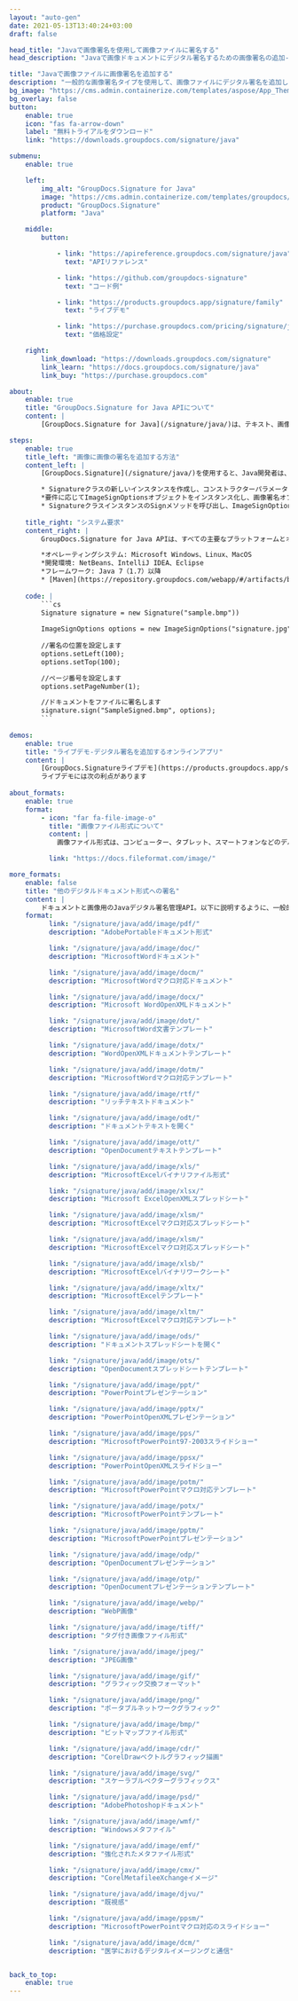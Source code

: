 ```yaml
---
layout: "auto-gen"
date: 2021-05-13T13:40:24+03:00
draft: false

head_title: "Javaで画像署名を使用して画像ファイルに署名する"
head_description: "Javaで画像ドキュメントにデジタル署名するための画像署名の追加-一般的なビジネスドキュメントや画像ファイル形式にカスタマイズされた電子署名を追加します."

title: "Javaで画像ファイルに画像署名を追加する"
description: "一般的な画像署名タイプを使用して、画像ファイルにデジタル署名を追加します。署名プロパティを操作して、カスタマイズされた画像署名を安全に追加します-ニーズに合ったドキュメント内に事前署名オプションを設定します."
bg_image: "https://cms.admin.containerize.com/templates/aspose/App_Themes/V3/images/bg/header1.png"
bg_overlay: false
button:
    enable: true
    icon: "fas fa-arrow-down"
    label: "無料トライアルをダウンロード"
    link: "https://downloads.groupdocs.com/signature/java"

submenu:
    enable: true

    left:
        img_alt: "GroupDocs.Signature for Java"
        image: "https://cms.admin.containerize.com/templates/groupdocs/images/product-logos/90x90-noborder/groupdocs-signature-java.png"
        product: "GroupDocs.Signature"
        platform: "Java"

    middle:
        button:

            - link: "https://apireference.groupdocs.com/signature/java"
              text: "APIリファレンス"

            - link: "https://github.com/groupdocs-signature"
              text: "コード例"

            - link: "https://products.groupdocs.app/signature/family"
              text: "ライブデモ"

            - link: "https://purchase.groupdocs.com/pricing/signature/java"
              text: "価格設定"

    right:
        link_download: "https://downloads.groupdocs.com/signature"
        link_learn: "https://docs.groupdocs.com/signature/java"
        link_buy: "https://purchase.groupdocs.com"

about:
    enable: true
    title: "GroupDocs.Signature for Java APIについて"
    content: |
        [GroupDocs.Signature for Java](/signature/java/)は、テキスト、画像、バーコード、スタンプ、フォームフィールド、QRコード、メタデータなどのさまざまな署名タイプを使用してデジタルドキュメントに電子署名するネイティブJavaAPIです。ユーザーは、PDF、Microsoft Word、Excelワークシート、PowerPointプレゼンテーション、Adobe Photoshop、OpenDocument、メタファイル、および画像ファイル形式内のデジタル署名を追加、更新、検証、削除、および検索でき、必要に応じて署名プロパティをカスタマイズできます。

steps:
    enable: true
    title_left: "画像に画像の署名を追加する方法"
    content_left: |
        [GroupDocs.Signature](/signature/java/)を使用すると、Java開発者は、いくつかの簡単な手順を実装することで、アプリケーション内の画像ファイルに画像署名を簡単に追加できます。

        * Signatureクラスの新しいインスタンスを作成し、コンストラクターパラメーターとしてソースドキュメントパスを渡します。
        *要件に応じてImageSignOptionsオブジェクトをインスタンス化し、画像署名オプションを指定します。
        * SignatureクラスインスタンスのSignメソッドを呼び出し、ImageSignOptionsを渡します。
        
    title_right: "システム要求"
    content_right: |
        GroupDocs.Signature for Java APIは、すべての主要なプラットフォームとオペレーティングシステムでサポートされています。以下のコードを実行する前に、システムに次の前提条件がインストールされていることを確認してください。

        *オペレーティングシステム: Microsoft Windows、Linux、MacOS
        *開発環境: NetBeans、IntelliJ IDEA、Eclipse
        *フレームワーク: Java 7（1.7）以降
        * [Maven](https://repository.groupdocs.com/webapp/#/artifacts/browse/tree/General/repo/com/groupdocs/groupdocs-signature)から最新バージョンのGroupDocs.SignatureforJavaをダウンロードします。
        
    code: |
        ```cs
        Signature signature = new Signature("sample.bmp"))
        
        ImageSignOptions options = new ImageSignOptions("signature.jpg") ;
        
        //署名の位置を設定します
        options.setLeft(100);
        options.setTop(100);

        //ページ番号を設定します
        options.setPageNumber(1);

        //ドキュメントをファイルに署名します
        signature.sign("SampleSigned.bmp", options);
        ```
        
demos:
    enable: true
    title: "ライブデモ-デジタル署名を追加するオンラインアプリ"
    content: |
        [GroupDocs.Signatureライブデモ](https://products.groupdocs.app/signature/family)サイトにアクセスして、今すぐ画像ファイルに電子署名を追加してください。  
        ライブデモには次の利点があります
        
about_formats:
    enable: true
    format:
        - icon: "far fa-file-image-o"
          title: "画像ファイル形式について"
          content: |
            画像ファイル形式は、コンピューター、タブレット、スマートフォンなどのデバイスで画像を整理して保存するための標準的な方法です。デジタル画像は、画像データをピクセルの2次元グリッドに格納します。各ピクセルは、ビット数で表された色です。画像ファイルの種類は、ベクター画像形式とラスター画像形式に分類されます。 3D画像は、3D画像の管理に使用される別の種類のベクター画像ファイル形式です。

          link: "https://docs.fileformat.com/image/"

more_formats:
    enable: false
    title: "他のデジタルドキュメント形式への署名"
    content: |
        ドキュメントと画像用のJavaデジタル署名管理API。以下に説明するように、一般的なファイル形式のいくつかに画像の署名を追加します。
    format: 
          link: "/signature/java/add/image/pdf/"
          description: "AdobePortableドキュメント形式"

          link: "/signature/java/add/image/doc/"
          description: "MicrosoftWordドキュメント"

          link: "/signature/java/add/image/docm/"
          description: "MicrosoftWordマクロ対応ドキュメント"

          link: "/signature/java/add/image/docx/"
          description: "Microsoft WordOpenXMLドキュメント"

          link: "/signature/java/add/image/dot/"
          description: "MicrosoftWord文書テンプレート"

          link: "/signature/java/add/image/dotx/"
          description: "WordOpenXMLドキュメントテンプレート"

          link: "/signature/java/add/image/dotm/"
          description: "MicrosoftWordマクロ対応テンプレート"

          link: "/signature/java/add/image/rtf/"
          description: "リッチテキストドキュメント"

          link: "/signature/java/add/image/odt/"
          description: "ドキュメントテキストを開く"

          link: "/signature/java/add/image/ott/"
          description: "OpenDocumentテキストテンプレート"

          link: "/signature/java/add/image/xls/"
          description: "MicrosoftExcelバイナリファイル形式"

          link: "/signature/java/add/image/xlsx/"
          description: "Microsoft ExcelOpenXMLスプレッドシート"

          link: "/signature/java/add/image/xlsm/"
          description: "MicrosoftExcelマクロ対応スプレッドシート"

          link: "/signature/java/add/image/xlsm/"
          description: "MicrosoftExcelマクロ対応スプレッドシート"

          link: "/signature/java/add/image/xlsb/"
          description: "MicrosoftExcelバイナリワークシート"

          link: "/signature/java/add/image/xltx/"
          description: "MicrosoftExcelテンプレート"

          link: "/signature/java/add/image/xltm/"
          description: "MicrosoftExcelマクロ対応テンプレート"

          link: "/signature/java/add/image/ods/"
          description: "ドキュメントスプレッドシートを開く"

          link: "/signature/java/add/image/ots/"
          description: "OpenDocumentスプレッドシートテンプレート"

          link: "/signature/java/add/image/ppt/"
          description: "PowerPointプレゼンテーション"

          link: "/signature/java/add/image/pptx/"
          description: "PowerPointOpenXMLプレゼンテーション"

          link: "/signature/java/add/image/pps/"
          description: "MicrosoftPowerPoint97-2003スライドショー"

          link: "/signature/java/add/image/ppsx/"
          description: "PowerPointOpenXMLスライドショー"

          link: "/signature/java/add/image/potm/"
          description: "MicrosoftPowerPointマクロ対応テンプレート"

          link: "/signature/java/add/image/potx/"
          description: "MicrosoftPowerPointテンプレート"

          link: "/signature/java/add/image/pptm/"
          description: "MicrosoftPowerPointプレゼンテーション"

          link: "/signature/java/add/image/odp/"
          description: "OpenDocumentプレゼンテーション"

          link: "/signature/java/add/image/otp/"
          description: "OpenDocumentプレゼンテーションテンプレート"

          link: "/signature/java/add/image/webp/"
          description: "WebP画像"

          link: "/signature/java/add/image/tiff/"
          description: "タグ付き画像ファイル形式"

          link: "/signature/java/add/image/jpeg/"
          description: "JPEG画像"

          link: "/signature/java/add/image/gif/"
          description: "グラフィック交換フォーマット"

          link: "/signature/java/add/image/png/"
          description: "ポータブルネットワークグラフィック"

          link: "/signature/java/add/image/bmp/"
          description: "ビットマップファイル形式"

          link: "/signature/java/add/image/cdr/"
          description: "CorelDrawベクトルグラフィック描画"

          link: "/signature/java/add/image/svg/"
          description: "スケーラブルベクターグラフィックス"

          link: "/signature/java/add/image/psd/"
          description: "AdobePhotoshopドキュメント"

          link: "/signature/java/add/image/wmf/"
          description: "Windowsメタファイル"

          link: "/signature/java/add/image/emf/"
          description: "強化されたメタファイル形式"

          link: "/signature/java/add/image/cmx/"
          description: "CorelMetafileeXchangeイメージ"

          link: "/signature/java/add/image/djvu/"
          description: "既視感"

          link: "/signature/java/add/image/ppsm/"
          description: "MicrosoftPowerPointマクロ対応のスライドショー"

          link: "/signature/java/add/image/dcm/"
          description: "医学におけるデジタルイメージングと通信"


back_to_top:
    enable: true
---
```

